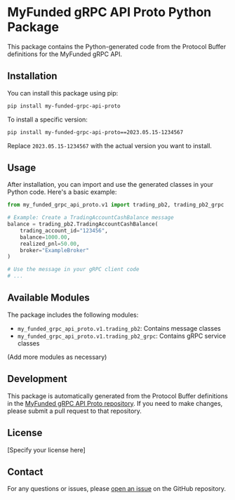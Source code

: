 # MyFunded gRPC API Proto Python Package

This package contains the Python-generated code from the Protocol Buffer definitions for the MyFunded gRPC API.

## Installation

You can install this package using pip:

```bash
pip install my-funded-grpc-api-proto
```

To install a specific version:

```bash
pip install my-funded-grpc-api-proto==2023.05.15-1234567
```

Replace `2023.05.15-1234567` with the actual version you want to install.

## Usage

After installation, you can import and use the generated classes in your Python code. Here's a basic example:

```python
from my_funded_grpc_api_proto.v1 import trading_pb2, trading_pb2_grpc

# Example: Create a TradingAccountCashBalance message
balance = trading_pb2.TradingAccountCashBalance(
    trading_account_id="123456",
    balance=1000.00,
    realized_pnl=50.00,
    broker="ExampleBroker"
)

# Use the message in your gRPC client code
# ...
```

## Available Modules

The package includes the following modules:

- `my_funded_grpc_api_proto.v1.trading_pb2`: Contains message classes
- `my_funded_grpc_api_proto.v1.trading_pb2_grpc`: Contains gRPC service classes

(Add more modules as necessary)

## Development

This package is automatically generated from the Protocol Buffer definitions in the [MyFunded gRPC API Proto repository](https://github.com/MyFunded/my-funded-grpc-api-proto). If you need to make changes, please submit a pull request to that repository.

## License

[Specify your license here]

## Contact

For any questions or issues, please [open an issue](https://github.com/MyFunded/my-funded-grpc-api-proto/issues) on the GitHub repository.